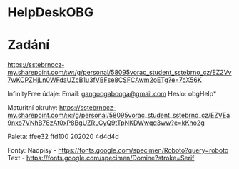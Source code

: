 # HelpDeskOBG

# Zadání
https://sstebrnocz-my.sharepoint.com/:w:/g/personal/58095vorac_student_sstebrno_cz/EZ2Vv7wKCPZHjLn0WFdaUZcB1u3fVBFse8CSFCAwm2oETg?e=7cX56K

InfinityFree údaje:
  Email: gangoogabooga@gmail.com
  Heslo: obgHelp*

Maturitní okruhy: https://sstebrnocz-my.sharepoint.com/:x:/g/personal/58095vorac_student_sstebrno_cz/EZVEa9nxo7VNhB78zAt0xP8BgUZRLCyQ9tTpNKDWwqq3ww?e=kKno2g

Paleta:
  ffee32
  ffd100
  202020
  4d4d4d

Fonty:
  Nadpisy - https://fonts.google.com/specimen/Roboto?query=roboto
  Text - https://fonts.google.com/specimen/Domine?stroke=Serif

